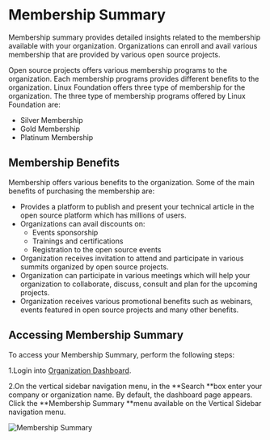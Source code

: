 # Membership Summary

Membership summary provides detailed insights related to the membership available with your organization. Organizations can enroll and avail various membership that are provided by various open source projects. 

Open source projects offers various membership programs to the organization. Each membership programs provides different benefits to the organization. Linux Foundation offers three type of membership for the organization. The three type of membership programs offered by Linux Foundation are:

* Silver Membership 
* Gold Membership 
* Platinum Membership

## Membership Benefits 

Membership offers various benefits to the organization.  Some of the main benefits of purchasing the membership are:

* Provides a platform to publish and present your technical article in the open source platform which has millions of users. 
* Organizations can avail discounts on:
  * Events sponsorship 
  * Trainings and certifications  
  * Registration to the open source events
* Organization receives invitation to attend and participate in various summits organized by open source projects.
* Organization can participate in various meetings which will help your organization to collaborate, discuss, consult and plan for the upcoming projects. 
* Organization receives various promotional benefits such as webinars, events featured in open source projects and many other benefits.

## Accessing Membership Summary 

To access your Membership Summary, perform the following steps:

1.Login into [Organization Dashboard](https://organization.v2.lfx.linuxfoundation.org). 

2.On the vertical sidebar navigation menu, in the **Search **box enter your company or organization name. By default, the dashboard page appears. Click the **Membership Summary **menu available on the Vertical Sidebar navigation menu. 

![Membership Summary](https://files.gitbook.com/v0/b/gitbook-28427.appspot.com/o/assets%2F-MgAESFs0H7zYsmTgcOZ%2F-Mgt5MudqKERg4vZwN8j%2F-Mgt6iSa2f8h_KxGolNg%2FMembership_Summary.png?alt=media\&token=50e58a8c-bc6a-4569-8903-989b29526a16)



